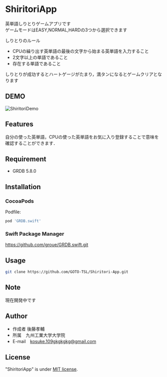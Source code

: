 # ShiritoriApp
英単語しりとりゲームアプリです</br>
ゲームモードはEASY,NORMAL,HARDの3つから選択できます</br>

しりとりのルール
* CPUの繰り出す英単語の最後の文字から始まる英単語を入力すること
* 2文字以上の単語であること
* 存在する単語であること</br>

しりとりが成功するとハートゲージがたまり，満タンになるとゲームクリアとなります
## DEMO
![ShiritoriDemo](https://user-images.githubusercontent.com/84612341/121810813-31100f80-cc9d-11eb-9278-dc8756363668.gif)

 
## Features
 自分の使った英単語，CPUの使った英単語をお気に入り登録することで意味を確認することができます．

 
## Requirement
 
* GRDB 5.8.0
 
## Installation

### CocoaPods
Podfile:
```bash
pod 'GRDB.swift'
```
### Swift Package Manager
https://github.com/groue/GRDB.swift.git
 
## Usage
 
```bash
git clone https://github.com/GOTO-TSL/Shiritori-App.git
```
 
## Note
 
現在開発中です
 
## Author
 
* 作成者 後藤孝輔
* 所属　九州工業大学大学院
* E-mail　kosuke.109gkgkgkg@gmail.com
 
## License

"ShiritoriApp" is under [MIT license](https://en.wikipedia.org/wiki/MIT_License).
 
